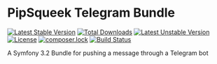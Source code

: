 PipSqueek Telegram Bundle
========================

[![Latest Stable Version](https://poser.pugx.org/richard4339/pipsqueek-telegrambundle/v/stable)](https://packagist.org/packages/richard4339/pipsqueek-telegrambundle)
[![Total Downloads](https://poser.pugx.org/richard4339/pipsqueek-telegrambundle/downloads)](https://packagist.org/packages/richard4339/pipsqueek-telegrambundle)
[![Latest Unstable Version](https://poser.pugx.org/richard4339/pipsqueek-telegrambundle/v/unstable)](https://packagist.org/packages/richard4339/pipsqueek-telegrambundle)
[![License](https://poser.pugx.org/richard4339/pipsqueek-telegrambundle/license)](https://packagist.org/packages/richard4339/pipsqueek-telegrambundle)
[![composer.lock](https://poser.pugx.org/richard4339/pipsqueek-telegrambundle/composerlock)](https://packagist.org/packages/richard4339/pipsqueek-telegrambundle)
[![Build Status](https://travis-ci.org/richard4339/pipsqueek-telegrambundle.svg?branch=master)](https://travis-ci.org/richard4339/pipsqueek-telegrambundle)

A Symfony 3.2 Bundle for pushing a message through a Telegram bot